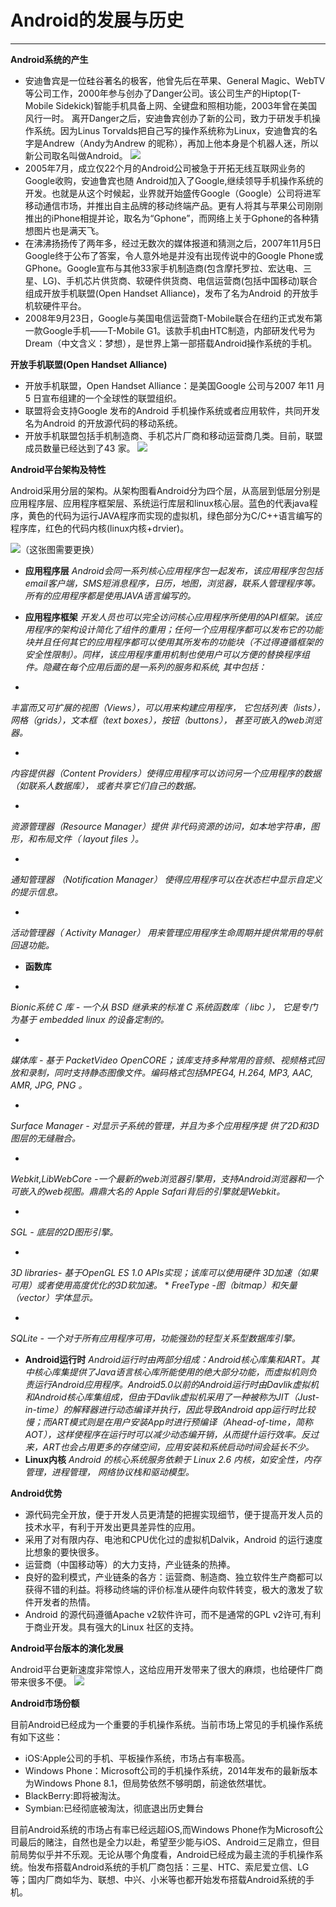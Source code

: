 # Android的发展与历史
---
**Android系统的产生**
* 安迪鲁宾是一位硅谷著名的极客，他曾先后在苹果、General Magic、WebTV等公司工作，2000年参与创办了Danger公司。该公司生产的Hiptop(T-Mobile Sidekick)智能手机具备上网、全键盘和照相功能，2003年曾在美国风行一时。
    离开Danger之后，安迪鲁宾创办了新的公司，致力于研发手机操作系统。因为Linus Torvalds把自己写的操作系统称为Linux，安迪鲁宾的名字是Andrew（Andy为Andrew 的昵称），再加上他本身是个机器人迷，所以新公司取名叫做Android。
![](01.png)
* 2005年7月，成立仅22个月的Android公司被急于开拓无线互联网业务的Google收购，安迪鲁宾也随 Android加入了Google,继续领导手机操作系统的开发。也就是从这个时候起，业界就开始盛传Google（Google）公司将进军移动通信市场，并推出自主品牌的移动终端产品。更有人将其与苹果公司刚刚推出的iPhone相提并论，取名为“Gphone”，而网络上关于Gphone的各种猜想图片也是满天飞。
* 在沸沸扬扬传了两年多，经过无数次的媒体报道和猜测之后，2007年11月5日Google终于公布了答案，令人意外地是并没有出现传说中的Google Phone或GPhone。Google宣布与其他33家手机制造商(包含摩托罗拉、宏达电、三星、LG)、手机芯片供货商、软硬件供货商、电信运营商(包括中国移动)联合组成开放手机联盟(Open Handset Alliance)，发布了名为Android 的开放手机软硬件平台。
* 2008年9月23日，Google与美国电信运营商T-Mobile联合在纽约正式发布第一款Google手机——T-Mobile G1。该款手机由HTC制造，内部研发代号为Dream（中文含义：梦想），是世界上第一部搭载Android操作系统的手机。

**开放手机联盟(Open Handset Alliance)**
* 开放手机联盟，Open Handset Alliance：是美国Google 公司与2007 年11 月5 日宣布组建的一个全球性的联盟组织。
* 联盟将会支持Google 发布的Android 手机操作系统或者应用软件，共同开发名为Android 的开放源代码的移动系统。
* 开放手机联盟包括手机制造商、手机芯片厂商和移动运营商几类。目前，联盟成员数量已经达到了43 家。
![](02.png)

**Android平台架构及特性**

  Android采用分层的架构。从架构图看Android分为四个层，从高层到低层分别是应用程序层、应用程序框架层、系统运行库层和linux核心层。蓝色的代表java程序，黄色的代码为运行JAVA程序而实现的虚拟机，绿色部分为C/C++语言编写的程序库，红色的代码内核(linux内核+drvier)。

![](07.png)（这张图需要更换）
* **应用程序层**
*Android会同一系列核心应用程序包一起发布，该应用程序包包括email客户端，SMS短消息程序，日历，地图，浏览器，联系人管理程序等。所有的应用程序都是使用JAVA语言编写的。*
* **应用程序框架**
*开发人员也可以完全访问核心应用程序所使用的API框架。该应用程序的架构设计简化了组件的重用；任何一个应用程序都可以发布它的功能块并且任何其它的应用程序都可以使用其所发布的功能块（不过得遵循框架的安全性限制）。同样，该应用程序重用机制也使用户可以方便的替换程序组件。隐藏在每个应用后面的是一系列的服务和系统, 其中包括：*
 
* 
 *丰富而又可扩展的视图（Views），可以用来构建应用程序， 它包括列表（lists），网格（grids），文本框（text boxes），按钮（buttons）， 甚至可嵌入的web浏览器。* 

* 
*内容提供器（Content Providers）使得应用程序可以访问另一个应用程序的数据（如联系人数据库）， 或者共享它们自己的数据。*

* 
*资源管理器（Resource Manager）提供 非代码资源的访问，如本地字符串，图形，和布局文件（ layout files ）。*

* 
*通知管理器 （Notification Manager） 使得应用程序可以在状态栏中显示自定义的提示信息。*

* 
*活动管理器（ Activity Manager） 用来管理应用程序生命周期并提供常用的导航回退功能。*
* **函数库**

* 
*Bionic系统 C 库 - 一个从 BSD 继承来的标准 C 系统函数库（ libc ）， 它是专门为基于 embedded linux 的设备定制的。*

* 
*媒体库 - 基于 PacketVideo OpenCORE；该库支持多种常用的音频、视频格式回放和录制，同时支持静态图像文件。编码格式包括MPEG4, H.264, MP3, AAC, AMR, JPG, PNG 。*

* 
*Surface Manager - 对显示子系统的管理，并且为多个应用程序提 供了2D和3D图层的无缝融合。*

* 
*Webkit,LibWebCore -一个最新的web浏览器引擎用，支持Android浏览器和一个可嵌入的web视图。鼎鼎大名的 Apple Safari背后的引擎就是Webkit。*


* 
*SGL - 底层的2D图形引擎。*

* 
*3D libraries- 基于OpenGL ES 1.0 APIs实现；该库可以使用硬件 3D加速（如果可用）或者使用高度优化的3D软加速。*
* 
*FreeType -图（bitmap）和矢量（vector）字体显示。*

* 
*SQLite - 一个对于所有应用程序可用，功能强劲的轻型关系型数据库引擎。*
* **Android运行时**
*Android运行时由两部分组成：Android核心库集和ART。其中核心库集提供了Java语言核心库所能使用的绝大部分功能，而虚拟机则负责运行Android应用程序。Android5.0以前的Android运行时由Davlik虚拟机和Android核心库集组成，但由于Davlik虚拟机采用了一种被称为JIT（Just-in-time）的解释器进行动态编译并执行，因此导致Android app运行时比较慢；而ART模式则是在用户安装App时进行预编译（Ahead-of-time，简称AOT），这样使程序在运行时可以减少动态编开销，从而提什运行效率。反过来，ART也会占用更多的存储空间，应用安装和系统启动时间会延长不少。*
* **Linux内核**
*Android 的核心系统服务依赖于 Linux 2.6 内核，如安全性，内存管理，进程管理， 网络协议栈和驱动模型。*



**Android优势**
* 源代码完全开放，便于开发人员更清楚的把握实现细节，便于提高开发人员的技术水平，有利于开发出更具差异性的应用。
* 采用了对有限内存、电池和CPU优化过的虚拟机Dalvik，Android 的运行速度比想象的要快很多。
* 运营商（中国移动等）的大力支持，产业链条的热捧。
* 良好的盈利模式，产业链条的各方：运营商、制造商、独立软件生产商都可以获得不错的利益。将移动终端的评价标准从硬件向软件转变，极大的激发了软件开发者的热情。
* Android 的源代码遵循Apache v2软件许可，而不是通常的GPL v2许可,有利于商业开发。具有强大的Linux 社区的支持。


**Android平台版本的演化发展**

Android平台更新速度非常惊人，这给应用开发带来了很大的麻烦，也给硬件厂商带来很多不便。
![](04.jpg)

**Android市场份额**

目前Android已经成为一个重要的手机操作系统。当前市场上常见的手机操作系统有如下这些：
* iOS:Apple公司的手机、平板操作系统，市场占有率极高。
* Windows Phone：Microsoft公司的手机操作系统，2014年发布的最新版本为Windows Phone 8.1，但局势依然不够明朗，前途依然堪忧。
* BlackBerry:即将被淘汰。
* Symbian:已经彻底被淘汰，彻底退出历史舞台

目前Android系统的市场占有率已经远超iOS,而Windows Phone作为Microsoft公司最后的赌注，自然也是全力以赴，希望至少能与iOS、Android三足鼎立，但目前局势似乎并不乐观。无论从哪个角度看，Android已经成为最主流的手机操作系统。怡发布搭载Android系统的手机厂商包括：三星、HTC、索尼爱立信、LG等；国内厂商如华为、联想、中兴、小米等也都开始发布搭载Android系统的手机。



























